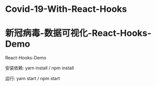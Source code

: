 # Covid-19-With-React-Hooks
# 新冠病毒-数据可视化-React-Hooks-Demo
React-Hooks-Demo

安装依赖: yarn install / npm install

运行: yarn start / npm start
